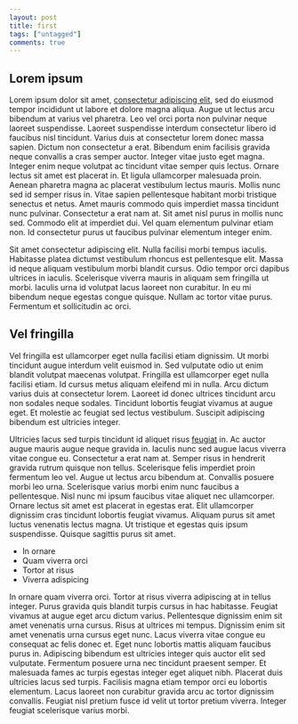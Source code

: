 ```yaml
---
layout: post
title: first
tags: ["untagged"]
comments: true
---
```


## Lorem ipsum

Lorem ipsum dolor sit amet, [consectetur adipiscing elit](#), sed do eiusmod tempor incididunt ut labore et dolore magna aliqua. Augue ut lectus arcu bibendum at varius vel pharetra. Leo vel orci porta non pulvinar neque laoreet suspendisse. Laoreet suspendisse interdum consectetur libero id faucibus nisl tincidunt. Varius duis at consectetur lorem donec massa sapien. Dictum non consectetur a erat. Bibendum enim facilisis gravida neque convallis a cras semper auctor. Integer vitae justo eget magna. Integer enim neque volutpat ac tincidunt vitae semper quis lectus. Ornare lectus sit amet est placerat in. Et ligula ullamcorper malesuada proin. Aenean pharetra magna ac placerat vestibulum lectus mauris. Mollis nunc sed id semper risus in. Vitae sapien pellentesque habitant morbi tristique senectus et netus. Amet mauris commodo quis imperdiet massa tincidunt nunc pulvinar. Consectetur a erat nam at. Sit amet nisl purus in mollis nunc sed. Commodo elit at imperdiet dui. Vel quam elementum pulvinar etiam non. Id consectetur purus ut faucibus pulvinar elementum integer enim.

Sit amet consectetur adipiscing elit. Nulla facilisi morbi tempus iaculis. Habitasse platea dictumst vestibulum rhoncus est pellentesque elit. Massa id neque aliquam vestibulum morbi blandit cursus. Odio tempor orci dapibus ultrices in iaculis. Scelerisque viverra mauris in aliquam sem fringilla ut morbi. Iaculis urna id volutpat lacus laoreet non curabitur. In eu mi bibendum neque egestas congue quisque. Nullam ac tortor vitae purus. Fermentum et sollicitudin ac orci.

## Vel fringilla

Vel fringilla est ullamcorper eget nulla facilisi etiam dignissim. Ut morbi tincidunt augue interdum velit euismod in. Sed vulputate odio ut enim blandit volutpat maecenas volutpat. Fringilla est ullamcorper eget nulla facilisi etiam. Id cursus metus aliquam eleifend mi in nulla. Arcu dictum varius duis at consectetur lorem. Laoreet id donec ultrices tincidunt arcu non sodales neque sodales. Tincidunt lobortis feugiat vivamus at augue eget. Et molestie ac feugiat sed lectus vestibulum. Suscipit adipiscing bibendum est ultricies integer.

Ultricies lacus sed turpis tincidunt id aliquet risus [feugiat](#) in. Ac auctor augue mauris augue neque gravida in. Iaculis nunc sed augue lacus viverra vitae congue eu. Consectetur a erat nam at. Semper risus in hendrerit gravida rutrum quisque non tellus. Scelerisque felis imperdiet proin fermentum leo vel. Augue ut lectus arcu bibendum at. Convallis posuere morbi leo urna. Scelerisque varius morbi enim nunc faucibus a pellentesque. Nisl nunc mi ipsum faucibus vitae aliquet nec ullamcorper. Ornare lectus sit amet est placerat in egestas erat. Elit ullamcorper dignissim cras tincidunt lobortis feugiat vivamus. Aliquam purus sit amet luctus venenatis lectus magna. Ut tristique et egestas quis ipsum suspendisse. Quisque sagittis purus sit amet.

- In ornare
- Quam viverra orci
- Tortor at risus
- Viverra adispicing

In ornare quam viverra orci. Tortor at risus viverra adipiscing at in tellus integer. Purus gravida quis blandit turpis cursus in hac habitasse. Feugiat vivamus at augue eget arcu dictum varius. Pellentesque dignissim enim sit amet venenatis urna cursus. Risus at ultrices mi tempus. Dignissim enim sit amet venenatis urna cursus eget nunc. Lacus viverra vitae congue eu consequat ac felis donec et. Eget nunc lobortis mattis aliquam faucibus purus in. Adipiscing bibendum est ultricies integer quis auctor elit sed vulputate. Fermentum posuere urna nec tincidunt praesent semper. Et malesuada fames ac turpis egestas integer eget aliquet nibh. Placerat duis ultricies lacus sed turpis. Facilisis magna etiam tempor orci eu lobortis elementum. Lacus laoreet non curabitur gravida arcu ac tortor dignissim convallis. Feugiat nisl pretium fusce id velit ut tortor pretium viverra. Integer feugiat scelerisque varius morbi.
